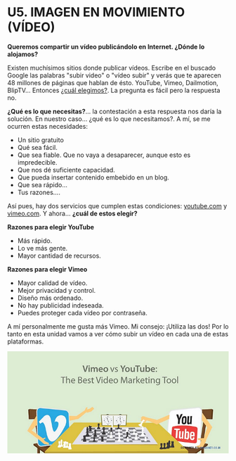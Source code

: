 # U5. IMAGEN EN MOVIMIENTO (VÍDEO)

**Queremos compartir un vídeo publicándolo en Internet. ¿Dónde lo alojamos?**

Existen muchísimos sitios donde publicar vídeos. Escribe en el buscado Google las palabras "subir video" o "vídeo subir" y verás que te aparecen 48 millones de páginas que hablan de ésto. YouTube, Vimeo, Dailmotion, BlipTV... Entonces [¿cuál elegimos?](http://en.wikipedia.org/wiki/Comparison_of_video_hosting_services). La pregunta es fácil pero la respuesta no. 

**¿Qué es lo que necesitas?**... la contestación a esta respuesta nos daría la solución. En nuestro caso... ¿qué es lo que necesitamos?. A mí, se me ocurren estas necesidades:

*   Un sitio gratuito
*   Qué sea fácil.
*   Que sea fiable. Que no vaya a desaparecer, aunque esto es impredecible.
*   Que nos dé suficiente capacidad.
*   Que pueda insertar contenido embebido en un blog.
*   Que sea rápido...
*   Tus razones....

Así pues, hay dos servicios que cumplen estas condiciones: [youtube.com](http://www.youtube.com/) y [vimeo.com](https://vimeo.com/). Y ahora... **¿cuál de estos elegir?**

**Razones para elegir YouTube**

*   Más rápido.
*   Lo ve más gente.
*   Mayor cantidad de recursos.

**Razones para elegir Vimeo**

*   Mayor calidad de vídeo.
*   Mejor privacidad y control.
*   Diseño más ordenado.
*   No hay publicidad indeseada.
*   Puedes proteger cada vídeo por contraseña.

A mí personalmente me gusta más Vimeo. Mi consejo: ¡Utiliza las dos! Por lo tanto en esta unidad vamos a ver cómo subir un vídeo en cada una de estas plataformas.


[![Imagen 41: autor © 2013 Indus Net Technologies. Condiciones de uso](img/vime_you.jpg)](http://www.indusnet.co.in/terms-of-use/)



